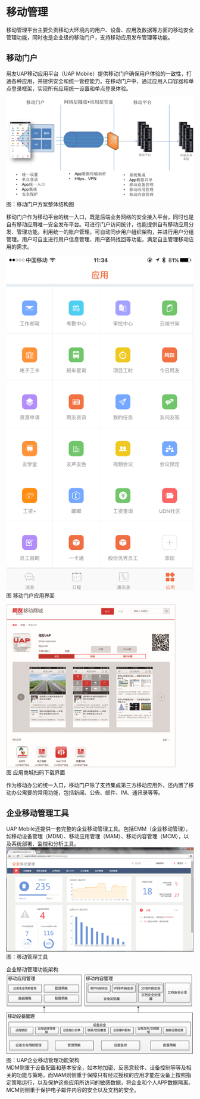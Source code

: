 # 移动管理

移动管理平台主要负责移动大环境内的用户、设备、应用及数据等方面的移动安全管理功能，同时也是企业级的移动门户，支持移动应用发布管理等功能。

## 移动门户

用友UAP移动应用平台（UAP Mobile）提供移动门户确保用户体验的一致性，打通各种应用，并提供安全和统一管控能力。在移动门户中，通过应用入口容器和单点登录框架，实现所有应用统一设置和单点登录体验。

![](/assets/8.png)  
                                                                          图：移动门户方案整体结构图

移动门户作为移动平台的统一入口，既是后端业务网络的安全接入平台，同时也是自有移动应用唯一安全发布平台。可进行门户访问统计，也能提供自有移动应用分发、管理功能。利用统一的账户管理，可自动同步用户组织架构，并进行用户分组管理。用户可自主进行用户信息管理、用户密码找回等功能，满足自主管理移动应用的需求。

![](/assets/9.png)  
                                                         图 移动门户应用界面

![](/assets/10.png)  
                                图 应用商城扫码下载界面

作为移动办公的统一入口，移动门户除了支持集成第三方移动应用外，还内置了移动办公需要的常用功能，包括新闻、公告、邮件、IM、通讯录等等。

## 企业移动管理工具

UAP Mobile还提供一套完整的企业移动管理工具。包括EMM（企业移动管理），如移动设备管理（MDM）、移动应用管理（MAM）、移动内容管理（MCM），以及系统部署、监控和分析工具。   
![](/assets/136.png)  
                                                                                                图：移动管理工具

企业移动管理功能架构  
![](/assets/137.png)  
                                                      图：UAP企业移动管理功能架构  
MDM侧重于设备配置和基本安全，如本地加密、反恶意软件、设备控制等等及相关的功能与策略，而MAM则侧重于保障只有经过授权的应用才能在设备上按照指定策略运行，以及保护这些应用所访问的敏感数据，将企业和个人APP数据隔离。MCM则侧重于保护电子邮件内容的安全以及文档的安全。

